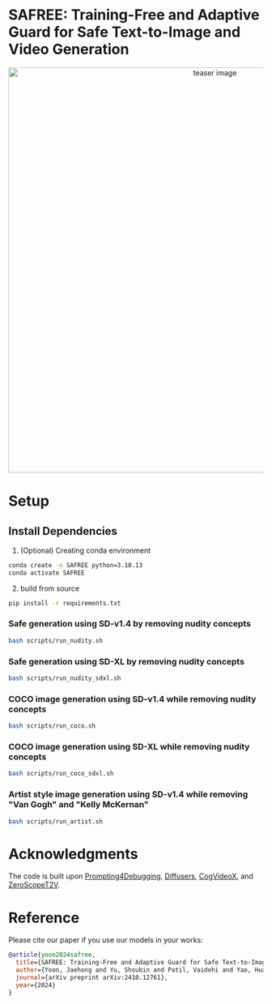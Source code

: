 # SAFREE: Training-Free and Adaptive Guard for Safe Text-to-Image and Video Generation

<div align=center> 
<img src="./assets/teaser-new.png" alt="teaser image" width="800"/>
</div>

# Setup

## Install Dependencies

1. (Optional) Creating conda environment

```bash
conda create -n SAFREE python=3.10.13
conda activate SAFREE
```


2. build from source

```bash
pip install -r requirements.txt
```


### Safe generation using SD-v1.4 by removing nudity concepts

```bash
bash scripts/run_nudity.sh
```
### Safe generation using SD-XL by removing nudity concepts

```bash
bash scripts/run_nudity_sdxl.sh
```
### COCO image generation using SD-v1.4 while removing nudity concepts

```bash
bash scripts/run_coco.sh
```
### COCO image generation using SD-XL while removing nudity concepts

```bash
bash scripts/run_coco_sdxl.sh
```
### Artist style image generation using SD-v1.4 while removing "Van Gogh" and "Kelly McKernan"

```bash
bash scripts/run_artist.sh
```

# Acknowledgments
The code is built upon [Prompting4Debugging](https://github.com/mbzuai-oryx/Video-LLaVA), [Diffusers](https://github.com/huggingface/diffusers/tree/main), [CogVideoX](https://github.com/THUDM/CogVideo?tab=readme-ov-file), and [ZeroScopeT2V](https://github.com/ExponentialML/ComfyUI_ModelScopeT2V).

# Reference
Please cite our paper if you use our models in your works:

```bibtex
@article{yoon2024safree,
  title={SAFREE: Training-Free and Adaptive Guard for Safe Text-to-Image And Video Generation},
  author={Yoon, Jaehong and Yu, Shoubin and Patil, Vaidehi and Yao, Huaxiu and Bansal, Mohit},
  journal={arXiv preprint arXiv:2410.12761},
  year={2024}
}
